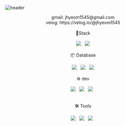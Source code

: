 ![header](https://capsule-render.vercel.app/api?type=wave&&color=auto&height=100&section=header&text=&fontSize=90)

<div align='center'>
gmail: jhyeom1545@gmail.com<br>
velog: https://velog.io/@jhyeom1545
</div>
<br>



<div align='center'> 🔧Stack<br><br>
  <img src="https://img.shields.io/badge/JavaScript-F7DF1E?style=for-the-badge&logo=JavaScript&logoColor=black">&nbsp&nbsp
  <img src="https://img.shields.io/badge/TypeScript-3178C6?style=for-the-badge&logo=TypeScript&logoColor=white">
</div><br>

<div align='center'> 📦 Database<br><br>
  <img src="https://img.shields.io/badge/MySQL-4479A1?style=for-the-badge&logo=MySQL&logoColor=white">&nbsp&nbsp
  <img src="https://img.shields.io/badge/MongoDB-47A248?style=for-the-badge&logo=MongoDB&logoColor=white">&nbsp&nbsp
  <img src="https://img.shields.io/badge/Redis-DC382D?style=for-the-badge&logo=Redis&logoColor=white">
</div><br>
  
<div align='center'> ⚙️ dev<br><br>
  <img src="https://img.shields.io/badge/Docker-2496ED?style=for-the-badge&logo=Docker&logoColor=white">&nbsp&nbsp
  <img src="https://img.shields.io/badge/Google Cloud-4285F4?style=for-the-badge&logo=Google Cloud&logoColor=white">&nbsp&nbsp
  <img src="https://img.shields.io/badge/Kubernetes-326CE5?style=for-the-badge&logo=Kubernetes&logoColor=white">&nbsp&nbsp
</div><br><br>

<div align='center'> 🛠 Tools<br><br>
  <img src="https://img.shields.io/badge/GraphQL-E10098?style=for-the-badge&logo=GraphQL&logoColor=white">&nbsp&nbsp
  <img src="https://img.shields.io/badge/Swagger-85EA2D?style=for-the-badge&logo=Swagger&logoColor=white">&nbsp&nbsp
  <img src="https://img.shields.io/badge/NestJS-E0234E?style=for-the-badge&logo=NestJS&logoColor=white">&nbsp&nbsp
</div><br><br>


